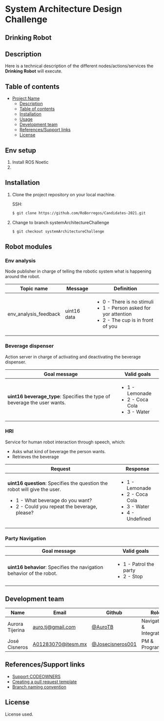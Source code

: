 # System Architecture Design Challenge
## Drinking Robot


## Description
Here is a technical description of the different nodes/actions/services the __Drinking Robot__ will execute. 


## Table of contents

- [Project Name](#project-name)
  - [Description](#description)
  - [Table of contents](#table-of-contents)
  - [Installation](#installation)
  - [Usage](#usage)
  - [Development team](#development-team)
  - [References/Support links](#references-support-links)
  - [License](#license) 

## Env setup
1. Install ROS Noetic
2. 

## Installation

1. Clone the project repository on your local machine.

   SSH:

   ```bash
   $ git clone https://github.com/RoBorregos/Candidates-2021.git
   ```

2. Change to branch systemArchitectureChallenge

   ```bash
   $ git checkout systemArchitectureChallenge
   ```

## Robot modules

### Env analysis
Node publisher in charge of telling the robotic system what is happening around the robot.

| Topic name | Message | Definition |
| --- | --- | --- |
| env_analysis_feedback | uint16 data | <ul><li>0 - There is no stimuli</li><li>1 - Person asked for yor attention</li><li>2 - The cup is in front of you</li></ul> |

### Beverage dispenser
Action server in charge of activating and deactivating the beverage dispenser.

| Goal message | Valid goals |
| --- | --- |
| **uint16 beverage\_type**: Specifies the type of beverage the user wants. | <ul><li>1 - Lemonade</li><li>2 - Coca Cola</li><li>3 - Water</li></ul> |

### HRI
Service for human robot interaction through speech, which:
- Asks what kind of beverage the person wants.
- Retrieves the beverage

| Request | Response |
| --- | --- |
| **uint16 question**: Specifies the question the robot will give the user. <ul><li>1 - What beverage do you want?</li><li>2 - Could you repeat the beverage, please?</li></ul>|<ul><li>1 - Lemonade</li><li>2 - Coca Cola</li><li>3 - Water</li><li>4 - Undefined</li></ul> |

### Party Navigation
| Goal message | Valid goals |
| --- | --- |
| **uint16 behavior**: Specifies the navigation behavior of the robot. | <ul><li>1 - Patrol the party</li><li>2 - Stop</li></ul> |

## Development team

| Name                    | Email                                                               | Github                                                       | Role      |
| ----------------------- | ------------------------------------------------------------------- | ------------------------------------------------------------ | --------- |
| Aurora Tijerina | [auro.tj@gmail.com](mailto:auro.tj@gmail.com) | [@AuroTB](https://github.com/aurotb) | Navigation & Integration |
| José Cisneros | [A01283070@itesm.mx](mailto:A01283070@itesm.mx) | [@Josecisneros001](https://github.com/Josecisneros001) | PM & Programmer |


## References/Support links

- [Support CODEOWNERS](https://docs.github.com/es/github/creating-cloning-and-archiving-repositories/about-code-owners)
- [Creating a pull request template](https://docs.github.com/es/github-ae@latest/github/building-a-strong-community/creating-a-pull-request-template-for-your-repository)
- [Branch naming convention](https://deepsource.io/blog/git-branch-naming-conventions/)

## License
License used.
